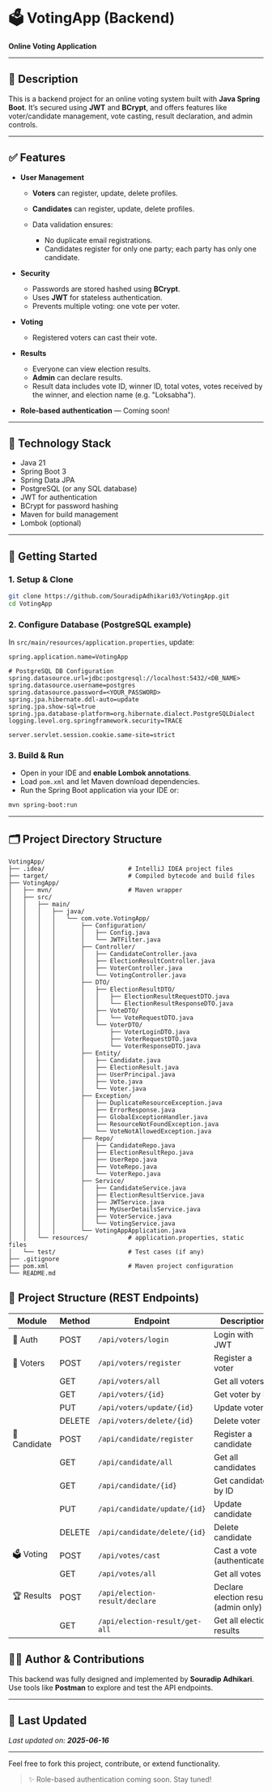 ﻿# 🗳️ VotingApp (Backend)

**Online Voting Application**

---

## 📌 Description

This is a backend project for an online voting system built with **Java Spring Boot**. It’s secured using **JWT** and **BCrypt**, and offers features like voter/candidate management, vote casting, result declaration, and admin controls.

---

## ✅ Features

* **User Management**

    * **Voters** can register, update, delete profiles.
    * **Candidates** can register, update, delete profiles.
    * Data validation ensures:

        * No duplicate email registrations.
        * Candidates register for only one party; each party has only one candidate.
* **Security**

    * Passwords are stored hashed using **BCrypt**.
    * Uses **JWT** for stateless authentication.
    * Prevents multiple voting: one vote per voter.
* **Voting**

    * Registered voters can cast their vote.
* **Results**

    * Everyone can view election results.
    * **Admin** can declare results.
    * Result data includes vote ID, winner ID, total votes, votes received by the winner, and election name (e.g. "Loksabha").
* **Role-based authentication** — Coming soon!

---

## 💠 Technology Stack

* Java 21
* Spring Boot 3
* Spring Data JPA
* PostgreSQL (or any SQL database)
* JWT for authentication
* BCrypt for password hashing
* Maven for build management
* Lombok (optional)

---

## 🚀 Getting Started

### 1. Setup & Clone

```bash
git clone https://github.com/SouradipAdhikari03/VotingApp.git
cd VotingApp
```

### 2. Configure Database (PostgreSQL example)

In `src/main/resources/application.properties`, update:

```properties
spring.application.name=VotingApp

# PostgreSQL DB Configuration
spring.datasource.url=jdbc:postgresql://localhost:5432/<DB_NAME>
spring.datasource.username=postgres
spring.datasource.password=<YOUR_PASSWORD>
spring.jpa.hibernate.ddl-auto=update
spring.jpa.show-sql=true
spring.jpa.database-platform=org.hibernate.dialect.PostgreSQLDialect
logging.level.org.springframework.security=TRACE

server.servlet.session.cookie.same-site=strict
```

### 3. Build & Run

* Open in your IDE and **enable Lombok annotations**.
* Load `pom.xml` and let Maven download dependencies.
* Run the Spring Boot application via your IDE or:

```bash
mvn spring-boot:run
```

---


## 🗂️ Project Directory Structure

```
VotingApp/
├── .idea/                       # IntelliJ IDEA project files
├── target/                      # Compiled bytecode and build files
├── VotingApp/
│   ├── mvn/                     # Maven wrapper
│   ├── src/
│   │   ├── main/
│   │   │   ├── java/
│   │   │   │   └── com.vote.VotingApp/
│   │   │   │       ├── Configuration/
│   │   │   │       │   ├── Config.java
│   │   │   │       │   └── JWTFilter.java
│   │   │   │       ├── Controller/
│   │   │   │       │   ├── CandidateController.java
│   │   │   │       │   ├── ElectionResultController.java
│   │   │   │       │   ├── VoterController.java
│   │   │   │       │   └── VotingController.java
│   │   │   │       ├── DTO/
│   │   │   │       │   ├── ElectionResultDTO/
│   │   │   │       │   │   ├── ElectionResultRequestDTO.java
│   │   │   │       │   │   └── ElectionResultResponseDTO.java
│   │   │   │       │   ├── VoteDTO/
│   │   │   │       │   │   └── VoteRequestDTO.java
│   │   │   │       │   └── VoterDTO/
│   │   │   │       │       ├── VoterLoginDTO.java
│   │   │   │       │       ├── VoterRequestDTO.java
│   │   │   │       │       └── VoterResponseDTO.java
│   │   │   │       ├── Entity/
│   │   │   │       │   ├── Candidate.java
│   │   │   │       │   ├── ElectionResult.java
│   │   │   │       │   ├── UserPrincipal.java
│   │   │   │       │   ├── Vote.java
│   │   │   │       │   └── Voter.java
│   │   │   │       ├── Exception/
│   │   │   │       │   ├── DuplicateResourceException.java
│   │   │   │       │   ├── ErrorResponse.java
│   │   │   │       │   ├── GlobalExceptionHandler.java
│   │   │   │       │   ├── ResourceNotFoundException.java
│   │   │   │       │   └── VoteNotAllowedException.java
│   │   │   │       ├── Repo/
│   │   │   │       │   ├── CandidateRepo.java
│   │   │   │       │   ├── ElectionResultRepo.java
│   │   │   │       │   ├── UserRepo.java
│   │   │   │       │   ├── VoteRepo.java
│   │   │   │       │   └── VoterRepo.java
│   │   │   │       ├── Service/
│   │   │   │       │   ├── CandidateService.java
│   │   │   │       │   ├── ElectionResultService.java
│   │   │   │       │   ├── JWTService.java
│   │   │   │       │   ├── MyUserDetailsService.java
│   │   │   │       │   ├── VoterService.java
│   │   │   │       │   └── VotingService.java
│   │   │   │       └── VotingAppApplication.java
│   │   └── resources/           # application.properties, static files
│   └── test/                    # Test cases (if any)
├── .gitignore
├── pom.xml                      # Maven project configuration
└── README.md
```





## 📁 Project Structure (REST Endpoints)

| Module     | Method | Endpoint                                | Description                           |
|------------|--------|------------------------------------------|---------------------------------------|
| 🔐 Auth    | POST   | `/api/voters/login`                      | Login with JWT                        |
| 👤 Voters  | POST   | `/api/voters/register`                   | Register a voter                      |
|            | GET    | `/api/voters/all`                        | Get all voters                        |
|            | GET    | `/api/voters/{id}`                       | Get voter by ID                       |
|            | PUT    | `/api/voters/update/{id}`               | Update voter                          |
|            | DELETE | `/api/voters/delete/{id}`               | Delete voter                          |
| 🎯 Candidate | POST | `/api/candidate/register`               | Register a candidate                  |
|            | GET    | `/api/candidate/all`                     | Get all candidates                    |
|            | GET    | `/api/candidate/{id}`                    | Get candidate by ID                   |
|            | PUT    | `/api/candidate/update/{id}`            | Update candidate                      |
|            | DELETE | `/api/candidate/delete/{id}`            | Delete candidate                      |
| 🗳️ Voting  | POST   | `/api/votes/cast`                        | Cast a vote (authenticated)           |
|            | GET    | `/api/votes/all`                         | Get all votes                         |
| 🏆 Results | POST   | `/api/election-result/declare`           | Declare election result (admin only)  |
|            | GET    | `/api/election-result/get-all`          | Get all election results              |


## 👨‍💼 Author & Contributions

This backend was fully designed and implemented by **Souradip Adhikari**.
Use tools like **Postman** to explore and test the API endpoints.

---

## 📍 Last Updated

*Last updated on: **2025-06-16***

---

Feel free to fork this project, contribute, or extend functionality.

> ✨ Role-based authentication coming soon. Stay tuned!
